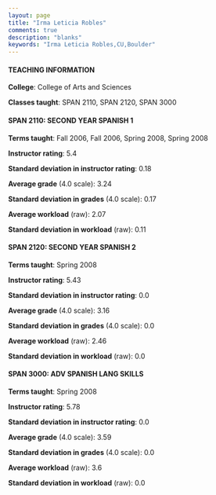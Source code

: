 ```yaml
---
layout: page
title: "Irma Leticia Robles" 
comments: true
description: "blanks"
keywords: "Irma Leticia Robles,CU,Boulder"
---
```

<head>
<script src="https://ajax.googleapis.com/ajax/libs/jquery/2.1.3/jquery.min.js"></script>
<script src="https://dl.dropboxusercontent.com/s/pc42nxpaw1ea4o9/highcharts.js?dl=0"></script>
<!-- <script src="../assets/js/highcharts.js"></script> -->
<style type="text/css">@font-face {
	font-family: "Bebas Neue";
	src: url(https://www.filehosting.org/file/details/544349/BebasNeue Regular.otf) format("opentype");
	}
	h1.Bebas { 
		font-family: "Bebas Neue", Verdana, Tahoma;
	}
</style>
</head>
	   
#### TEACHING INFORMATION

**College**: College of Arts and Sciences

**Classes taught**: SPAN 2110, SPAN 2120, SPAN 3000

#### SPAN 2110: SECOND YEAR SPANISH 1

**Terms taught**: Fall 2006, Fall 2006, Spring 2008, Spring 2008

**Instructor rating**: 5.4

**Standard deviation in instructor rating**: 0.18

**Average grade** (4.0 scale): 3.24

**Standard deviation in grades** (4.0 scale): 0.17

**Average workload** (raw): 2.07

**Standard deviation in workload** (raw): 0.11

#### SPAN 2120: SECOND YEAR SPANISH 2

**Terms taught**: Spring 2008

**Instructor rating**: 5.43

**Standard deviation in instructor rating**: 0.0

**Average grade** (4.0 scale): 3.16

**Standard deviation in grades** (4.0 scale): 0.0

**Average workload** (raw): 2.46

**Standard deviation in workload** (raw): 0.0

#### SPAN 3000: ADV SPANISH LANG SKILLS

**Terms taught**: Spring 2008

**Instructor rating**: 5.78

**Standard deviation in instructor rating**: 0.0

**Average grade** (4.0 scale): 3.59

**Standard deviation in grades** (4.0 scale): 0.0

**Average workload** (raw): 3.6

**Standard deviation in workload** (raw): 0.0

